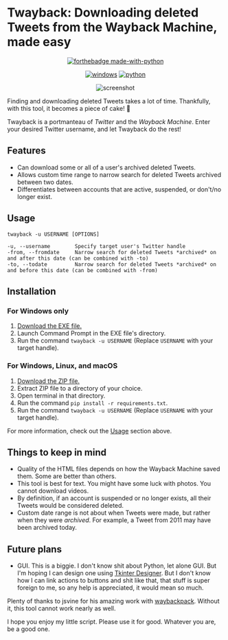 # Twayback: Downloading deleted Tweets from the Wayback Machine, made easy

<div align="center">
  
[![forthebadge made-with-python](http://ForTheBadge.com/images/badges/made-with-python.svg)](https://www.python.org/)
  
[![windows](https://img.shields.io/badge/Download-Windows-blue?style=for-the-badge&logo=Microsoft)](https://github.com/Mennaruuk/twayback/releases/download/02%2F04%2F2022/twayback.exe)
[![python](https://img.shields.io/badge/Download-Python-red?style=for-the-badge&logo=python)](https://github.com/Mennaruuk/twayback/releases/download/02%2F04%2F2022/twayback.zip)

![screenshot](https://i.imgur.com/A5975fh.jpg)

</div>

Finding and downloading deleted Tweets takes a lot of time. Thankfully, with this tool, it becomes a piece of cake! 🎂

Twayback is a portmanteau of *Twitter* and the *Wayback Machine*. Enter your desired Twitter username, and let Twayback do the rest!

## Features
 - Can download some or all of a user's archived deleted Tweets.
 - Allows custom time range to narrow search for deleted Tweets archived between two dates.
 - Differentiates between accounts that are active, suspended, or don't/no longer exist.

## Usage
    twayback -u USERNAME [OPTIONS]
    
    -u, --username        Specify target user's Twitter handle
    -from, --fromdate     Narrow search for deleted Tweets *archived* on and after this date (can be combined with -to)
    -to, --todate         Narrow search for deleted Tweets *archived* on and before this date (can be combined with -from)

## Installation
### For Windows only
 1. [Download the EXE file.](https://github.com/Mennaruuk/twayback/releases/download/02%2F04%2F2022/twayback.exe)
 2. Launch Command Prompt in the EXE file's directory.
 3. Run the command `twayback -u USERNAME` (Replace `USERNAME` with your target handle).

### For Windows, Linux, and macOS
 1. [Download the ZIP file.](https://github.com/Mennaruuk/twayback/releases/download/02%2F04%2F2022/twayback.exe)
 2. Extract ZIP file to a directory of your choice.
 3. Open terminal in that directory.
 4. Run the command `pip install -r requirements.txt`.
 5. Run the command `twayback -u USERNAME` (Replace `USERNAME` with your target handle).


For more information, check out the [Usage](#usage) section above.

## Things to keep in mind
 - Quality of the HTML files depends on how the Wayback Machine saved them. Some are better than others.
 - This tool is best for text. You might have some luck with photos. You cannot download videos.
 - By definition, if an account is suspended or no longer exists, all their Tweets would be considered deleted.
 - Custom date range is not about when Tweets were made, but rather when they were _archived_. For example, a Tweet from 2011 may have been archived today.

## Future plans
 - GUI. This is a biggie. I don't know shit about Python, let alone GUI. But I'm hoping I can design one using [Tkinter Designer](https://github.com/ParthJadhav/Tkinter-Designer). But I don't know how I can link actions to buttons and shit like that, that stuff is super foreign to me, so any help is appreciated, it would mean so much.

Plenty of thanks to jsvine for his amazing work with [waybackpack](https://github.com/jsvine/waybackpack). Without it, this tool cannot work nearly as well.

I hope you enjoy my little script. Please use it for good. Whatever you are, be a good one.
